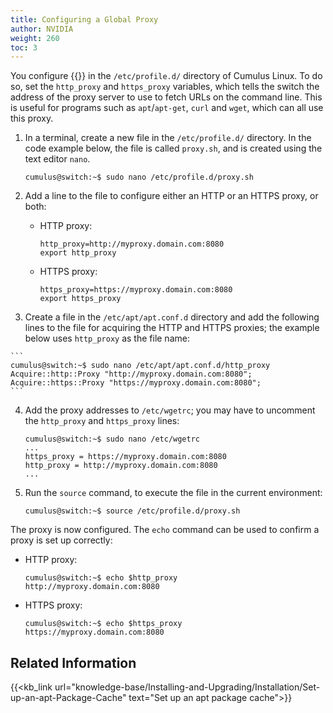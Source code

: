 ```yaml
---
title: Configuring a Global Proxy
author: NVIDIA
weight: 260
toc: 3
---
```

You configure {{<exlink url="https://wiki.archlinux.org/index.php/proxy_settings" text="global HTTP and HTTPS proxies">}} in the `/etc/profile.d/` directory of Cumulus Linux. To do so, set the `http_proxy` and `https_proxy` variables, which tells the switch the address of the proxy server to use to fetch URLs on the command line. This is useful for programs such as `apt`/`apt-get`, `curl` and `wget`, which can all use this proxy.

1. In a terminal, create a new file in the `/etc/profile.d/` directory. In the code example below, the file is called `proxy.sh`, and is created using the text editor `nano`.

    ```
    cumulus@switch:~$ sudo nano /etc/profile.d/proxy.sh
    ```

2. Add a line to the file to configure either an HTTP or an HTTPS proxy, or both:

    - HTTP proxy:

        ```
        http_proxy=http://myproxy.domain.com:8080
        export http_proxy
        ```

    - HTTPS proxy:

        ```
        https_proxy=https://myproxy.domain.com:8080
        export https_proxy
        ```

3. Create a file in the `/etc/apt/apt.conf.d` directory and add the following lines to the file for acquiring the HTTP and HTTPS proxies; the example below uses `http_proxy` as the file name:
<!-- vale off -->
    ```
    cumulus@switch:~$ sudo nano /etc/apt/apt.conf.d/http_proxy
    Acquire::http::Proxy "http://myproxy.domain.com:8080";
    Acquire::https::Proxy "https://myproxy.domain.com:8080";
    ```
<!-- vale on -->
4. Add the proxy addresses to `/etc/wgetrc`; you may have to uncomment the `http_proxy` and `https_proxy` lines:

    ```
    cumulus@switch:~$ sudo nano /etc/wgetrc
    ...
    https_proxy = https://myproxy.domain.com:8080
    http_proxy = http://myproxy.domain.com:8080
    ...
    ```

5. Run the `source` command, to execute the file in the current environment:

    ```
    cumulus@switch:~$ source /etc/profile.d/proxy.sh
    ```

The proxy is now configured. The `echo` command can be used to confirm a proxy is set up correctly:

- HTTP proxy:

    ```
    cumulus@switch:~$ echo $http_proxy
    http://myproxy.domain.com:8080
    ```

- HTTPS proxy:

    ```
    cumulus@switch:~$ echo $https_proxy
    https://myproxy.domain.com:8080
    ```

## Related Information

{{<kb_link url="knowledge-base/Installing-and-Upgrading/Installation/Set-up-an-apt-Package-Cache" text="Set up an apt package cache">}}
